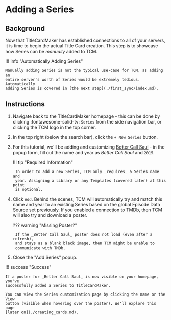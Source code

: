# Adding a Series
## Background

Now that TitleCardMaker has established connections to all of your servers, it
is time to begin the actual Title Card creation. This step is to showcase how
Series can be _manually_ added to TCM. 

!!! info "Automatically Adding Series"

    Manually adding Series is not the typical use-case for TCM, as adding an
    entire server's worth of Series would be extremely tedious. Automatically
    adding Series is covered in [the next step](./first_sync/index.md).

## Instructions

1. Navigate back to the TitleCardMaker homepage - this can be done by clicking
:fontawesome-solid-tv: `Series` from the side navigation bar, or clicking the
TCM logo in the top corner.
2. In the top right (below the search bar), click the `+ New Series` button.
3. For this tutorial, we'll be adding and customizing
[Better Call Saul](https://www.themoviedb.org/tv/60059-better-call-saul) - in
the popup form, fill out the name and year as _Better Call Saul_ and `2015`.

    !!! tip "Required Information"

        In order to add a new Series, TCM only _requires_ a Series name and
        year. Assigning a Library or any Templates (covered later) at this point
        is optional.

4. Click `Add`. Behind the scenes, TCM will automatically try and match this
name and year to an existing Series based on the global Episode Data Source set
[previously](./settings.md). If you enabled a connection to TMDb, then TCM will
also try and download a poster.

    ??? warning "Missing Poster?"

        If the _Better Call Saul_ poster does not load (even after a refresh),
        and stays as a blank black image, then TCM might be unable to
        communicate with TMDb.

5. Close the "Add Series" popup.

!!! success "Success"

    If a poster for _Better Call Saul_ is now visible on your homepage, you've
    successfully added a Series to TitleCardMaker.

    You can view the Series customization page by clicking the name or the View
    button (visible when hovering over the poster). We'll explore this page
    [later on](./creating_cards.md).